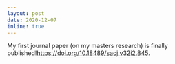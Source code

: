 ```yaml
---
layout: post
date: 2020-12-07
inline: true
---
```


My first journal paper (on my masters research) is finally published!<a href="Take a look" target="_blank">https://doi.org/10.18489/sacj.v32i2.845</a>.

